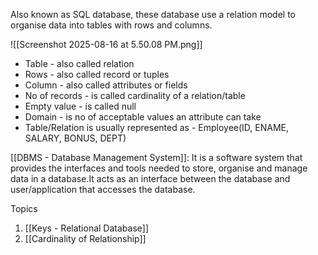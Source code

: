 Also known as SQL database, these database use a relation model to organise data into tables with rows and columns.

![[Screenshot 2025-08-16 at 5.50.08 PM.png]]

 - Table - also called relation
 - Rows - also called record or tuples
 - Column - also called attributes or fields
 - No of records - is called cardinality of a relation/table
 - Empty value - is called null
 - Domain - is no of acceptable values an attribute can take
 - Table/Relation is usually represented as - Employee(ID, ENAME, SALARY, BONUS, DEPT)

[[DBMS - Database Management System]]: It is a software system that provides the interfaces and tools needed to store, organise and manage data in a database.It acts as an interface between the database and user/application that accesses the database.

Topics
1. [[Keys - Relational Database]]
2. [[Cardinality of Relationship]]